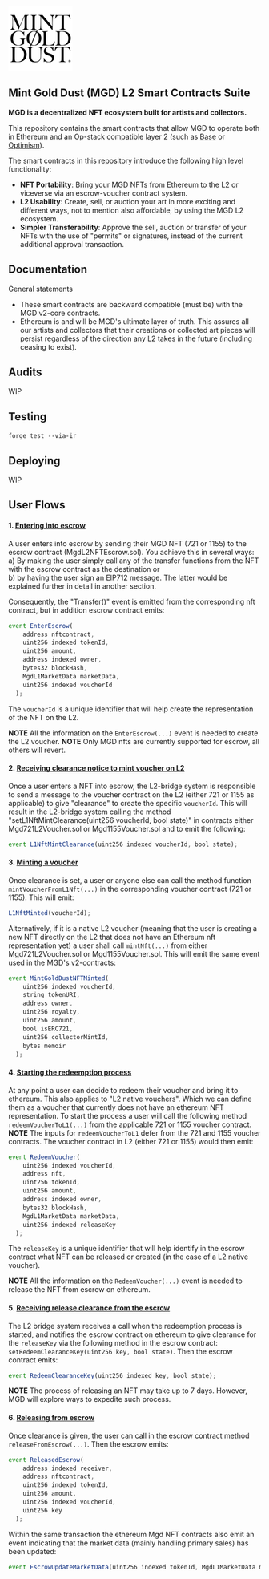 ![Alt text](mgdlogo.png)

## Mint Gold Dust (MGD) L2 Smart Contracts Suite

**MGD is a decentralized NFT ecosystem built for artists and collectors.**

This repository contains the smart contracts that allow MGD to operate both in Ethereum and an Op-stack compatible layer 2 (such as [Base](https://base.org/) or [Optimism](https://www.optimism.io/)).

The smart contracts in this repository introduce the following high level functionality:

- **NFT Portability**: Bring your MGD NFTs from Ethereum to the L2 or viceverse via an escrow-voucher contract system.
- **L2 Usability**: Create, sell, or auction your art in more exciting and different ways, not to mention also affordable, by using the MGD L2 ecosystem.
- **Simpler Transferability**: Approve the sell, auction or transfer of your NFTs with the use of "permits" or signatures, instead of the current additional approval transaction.

## Documentation

General statements

- These smart contracts are backward compatible (must be) with the MGD v2-core contracts.
- Ethereum is and will be MGD's ultimate layer of truth. This assures all our artists and collectors that their creations or collected art pieces will persist regardless of the direction any L2 takes in the future (including ceasing to exist).

## Audits

WIP

## Testing

```
forge test --via-ir
```

## Deploying

WIP

## User Flows

#### 1. <u>Entering into escrow</u>

A user enters into escrow by sending their MGD NFT (721 or 1155) to the escrow contract (MgdL2NFTEscrow.sol). You achieve this in several ways:  
 a) By making the user simply call any of the transfer functions from the NFT with the escrow contract as the destination or  
 b) by having the user sign an EIP712 message. The latter would be explained further in detail in another section.

Consequently, the "Transfer()" event is emitted from the corresponding nft contract, but in addition escrow contract emits:

```js
event EnterEscrow(
    address nftcontract,
    uint256 indexed tokenId,
    uint256 amount,
    address indexed owner,
    bytes32 blockHash,
    MgdL1MarketData marketData,
    uint256 indexed voucherId
  );
```

The `voucherId` is a unique identifier that will help create the representation of the NFT on the L2.

**NOTE** All the information on the `EnterEscrow(...)` event is needed to create the L2 voucher.
**NOTE** Only MGD nfts are currently supported for escrow, all others will revert.

#### 2. <u>Receiving clearance notice to mint voucher on L2</u>

Once a user enters a NFT into escrow, the L2-bridge system is responsible to send a message to the voucher contract on the L2 (either 721 or 1155 as applicable) to give "clearance" to create the specific `voucherId`.
This will result in the L2-bridge system calling the method "setL1NftMintClearance(uint256 voucherId, bool state)" in contracts either Mgd721L2Voucher.sol or Mgd1155Voucher.sol and to emit the following:

```js
event L1NftMintClearance(uint256 indexed voucherId, bool state);
```

#### 3. <u>Minting a voucher</u>

Once clearance is set, a user or anyone else can call the method function `mintVoucherFromL1Nft(...)` in the corresponding voucher contract (721 or 1155). This will emit:

```js
L1NftMinted(voucherId);
```

Alternatively, if it is a native L2 voucher (meaning that the user is creating a new NFT directly on the L2 that does not have an Ethereum nft representation yet) a user shall call `mintNft(...)` from either Mgd721L2Voucher.sol or Mgd1155Voucher.sol. This will emit the same event used in the MGD's v2-contracts:

```js
event MintGoldDustNFTMinted(
    uint256 indexed voucherId,
    string tokenURI,
    address owner,
    uint256 royalty,
    uint256 amount,
    bool isERC721,
    uint256 collectorMintId,
    bytes memoir
  );
```

#### 4. <u>Starting the redeemption process</u>

At any point a user can decide to redeem their voucher and bring it to ethereum. This also applies to "L2 native vouchers". Which we can define them as a voucher that currently does not have an ethereum NFT representation.
To start the process a user will call the following method `redeemVoucherToL1(...)` from the applicable 721 or 1155 voucher contract.
**NOTE** The inputs for `redeemVoucherToL1` defer from the 721 and 1155 voucher contracts.
The voucher contract in L2 (either 721 or 1155) would then emit:

```js
event RedeemVoucher(
    uint256 indexed voucherId,
    address nft,
    uint256 tokenId,
    uint256 amount,
    address indexed owner,
    bytes32 blockHash,
    MgdL1MarketData marketData,
    uint256 indexed releaseKey
  );
```

The `releaseKey` is a unique identifier that will help identify in the escrow contract what NFT can be released or created (in the case of a L2 native voucher).

**NOTE** All the information on the `RedeemVoucher(...)` event is needed to release the NFT from escrow on ethereum.

#### 5. <u>Receiving release clearance from the escrow</u>

The L2 bridge system receives a call when the redeemption process is started, and notifies the escrow contract on ethereum to give clearance for the `releaseKey` via the following method in the escrow contract: `setRedeemClearanceKey(uint256 key, bool state)`. Then the escrow contract emits:

```js
event RedeemClearanceKey(uint256 indexed key, bool state);

```

**NOTE** The process of releasing an NFT may take up to 7 days. However, MGD will explore ways to expedite such process.

#### 6. <u>Releasing from escrow</u>

Once clearance is given, the user can call in the escrow contract method `releaseFromEscrow(...)`. Then the escrow emits:

```js
event ReleasedEscrow(
    address indexed receiver,
    address nftcontract,
    uint256 indexed tokenId,
    uint256 amount,
    uint256 indexed voucherId,
    uint256 key
  );
```

Within the same transaction the ethereum Mgd NFT contracts also emit an event indicating that the market data (mainly handling primary sales) has been updated:

```js
event EscrowUpdateMarketData(uint256 indexed tokenId, MgdL1MarketData marketData);
```
